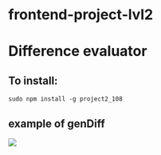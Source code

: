# frontend-project-lvl2

# Difference evaluator

## To install:

	sudo npm install -g project2_108

## example of genDiff

<a href="https://asciinema.org/a/MEc4wsWEOIQF8TD8ESZoPa59t" target="_blank"><img src="https://asciinema.org/a/MEc4wsWEOIQF8TD8ESZoPa59t.svg" /></a>
